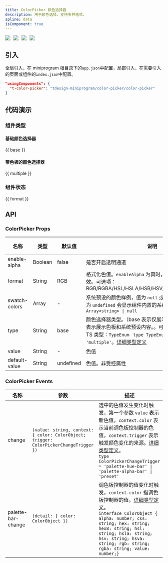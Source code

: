 ```yaml
---
title: ColorPicker 颜色选择器
description: 用于颜色选择，支持多种格式。
spline: data
isComponent: true
---
```


<span class="coverages-badge" style="margin-right: 10px"><img src="https://img.shields.io/badge/coverages%3A%20lines-94%25-blue" /></span><span class="coverages-badge" style="margin-right: 10px"><img src="https://img.shields.io/badge/coverages%3A%20functions-100%25-blue" /></span><span class="coverages-badge" style="margin-right: 10px"><img src="https://img.shields.io/badge/coverages%3A%20statements-94%25-blue" /></span><span class="coverages-badge" style="margin-right: 10px"><img src="https://img.shields.io/badge/coverages%3A%20branches-88%25-blue" /></span>

## 引入

全局引入，在 miniprogram 根目录下的`app.json`中配置，局部引入，在需要引入的页面或组件的`index.json`中配置。

```json
"usingComponents": {
  "t-color-picker": "tdesign-miniprogram/color-picker/color-picker"
}
```

## 代码演示

### 组件类型

#### 基础颜色选择器

{{ base }}

#### 带色板的颜色选择器

{{ multiple }}

### 组件状态

{{ format }}


## API

### ColorPicker Props

| 名称          | 类型    | 默认值    | 说明                                                                                                                                                                                                                                                                           | 必传 |
| ------------- | ------- | --------- | ------------------------------------------------------------------------------------------------------------------------------------------------------------------------------------------------------------------------------------------------------------------------------ | ---- |
| enable-alpha  | Boolean | false     | 是否开启透明通道                                                                                                                                                                                                                                                               | N    |
| format        | String  | RGB       | 格式化色值。`enableAlpha` 为真时，`RGBA/HSLA/HSVA` 等值有效。可选项：RGB/RGBA/HSL/HSLA/HSB/HSV/HSVA/HEX/CMYK/CSS                                                                                                                                                               | N    |
| swatch-colors | Array   | -         | 系统预设的颜色样例，值为 `null` 或 `[]` 则不显示系统色，值为 `undefined` 会显示组件内置的系统默认色。TS 类型：`Array<string> \| null`                                                                                                                                          | N    |
| type          | String  | base      | 颜色选择器类型。（base 表示仅展示系统预设内容; multiple 表示展示色板和系统预设内容。。可选项：base/multiple。TS 类型：`TypeEnum ` `type TypeEnum = 'base' \| 'multiple'`。[详细类型定义](https://github.com/Tencent/tdesign-miniprogram/tree/develop/src/color-picker/type.ts) | N    |
| value         | String  | -         | 色值                                                                                                                                                                                                                                                                           | N    |
| default-value | String  | undefined | 色值。非受控属性                                                                                                                                                                                                                                                               | N    |

### ColorPicker Events

| 名称               | 参数                                                                                  | 描述                                                                                                                                                                                                                                                                                                                                                              |
| ------------------ | ------------------------------------------------------------------------------------- | ----------------------------------------------------------------------------------------------------------------------------------------------------------------------------------------------------------------------------------------------------------------------------------------------------------------------------------------------------------------- |
| change             | `(value: string, context: { color: ColorObject; trigger: ColorPickerChangeTrigger })` | 选中的色值发生变化时触发，第一个参数 `value` 表示新色值，`context.color` 表示当前调色板控制器的色值，`context.trigger` 表示触发颜色变化的来源。[详细类型定义](https://github.com/Tencent/tdesign-miniprogram/tree/develop/src/color-picker/type.ts)。<br/>`type ColorPickerChangeTrigger = 'palette-hue-bar' \| 'palette-alpha-bar' \| 'preset' `<br/>            |
| palette-bar-change | `(detail: { color: ColorObject })`                                                    | 调色板控制器的值变化时触发，`context.color` 指调色板控制器的值。[详细类型定义](https://github.com/Tencent/tdesign-miniprogram/tree/develop/src/color-picker/type.ts)。<br/>`interface ColorObject { alpha: number; css: string; hex: string; hex8: string; hsl: string; hsla: string; hsv: string; hsva: string; rgb: string; rgba: string; value: number;}`<br/> |
